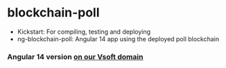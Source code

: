 # blockchain-poll

- Kickstart: For compiling, testing and deploying
- ng-blockchain-poll: Angular 14 app using the deployed poll blockchain

### Angular 14 version [on our Vsoft domain](https://blockchain-poll.vsoft.be)
